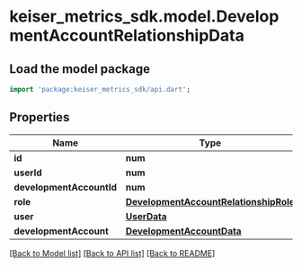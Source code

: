 # keiser_metrics_sdk.model.DevelopmentAccountRelationshipData

## Load the model package
```dart
import 'package:keiser_metrics_sdk/api.dart';
```

## Properties
Name | Type | Description | Notes
------------ | ------------- | ------------- | -------------
**id** | **num** |  | 
**userId** | **num** |  | 
**developmentAccountId** | **num** |  | 
**role** | [**DevelopmentAccountRelationshipRole**](DevelopmentAccountRelationshipRole.md) |  | 
**user** | [**UserData**](UserData.md) |  | [optional] 
**developmentAccount** | [**DevelopmentAccountData**](DevelopmentAccountData.md) |  | [optional] 

[[Back to Model list]](../README.md#documentation-for-models) [[Back to API list]](../README.md#documentation-for-api-endpoints) [[Back to README]](../README.md)


